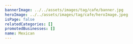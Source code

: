 ```yaml
---
bannerImage: ../../assets/images/tag/cafe/banner.jpg
heroImage: ../../assets/images/tag/cafe/heroImage.jpeg
isPage: false
relatedCategories: []
promotedBusinesses: []
name: Mexican
---
```

